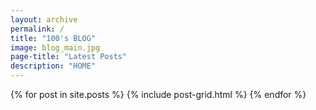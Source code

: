 ```yaml
---
layout: archive
permalink: /
title: "100's BLOG"
image: blog_main.jpg
page-title: "Latest Posts"
description: "HOME"
---
```


<div class="tiles">
{% for post in site.posts %}
	{% include post-grid.html %}
{% endfor %}
</div><!-- /.tiles -->

